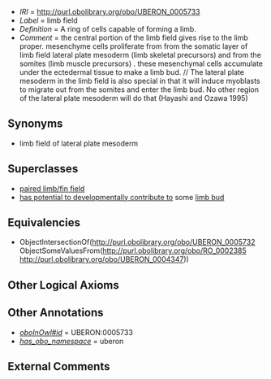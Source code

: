  * *IRI* = http://purl.obolibrary.org/obo/UBERON_0005733
 * *Label* = limb field
 * *Definition* = A ring of cells capable of forming a limb.
 * *Comment* = the central portion of the limb field gives rise to the limb proper. mesenchyme cells proliferate from from the somatic layer of limb field lateral plate mesoderm (limb skeletal precursors) and from the somites (limb muscle precursors) . these mesenchymal cells accumulate under the ectedermal tissue to make a limb bud. // The lateral plate mesoderm in the limb field is also special in that it will induce myoblasts to migrate out from the somites and enter the limb bud. No other region of the lateral plate mesoderm will do that (Hayashi and Ozawa 1995)

## Synonyms

 * limb field of lateral plate mesoderm

## Superclasses

 * [paired limb/fin field](../../UBERON/32/UBERON_0005732.md)
 * [has potential to developmentally contribute to](../../RO/85/RO_0002385.md) some [limb bud](../../UBERON/47/UBERON_0004347.md)

## Equivalencies

 * ObjectIntersectionOf(<http://purl.obolibrary.org/obo/UBERON_0005732> ObjectSomeValuesFrom(<http://purl.obolibrary.org/obo/RO_0002385> <http://purl.obolibrary.org/obo/UBERON_0004347>))

## Other Logical Axioms


## Other Annotations

 * *[oboInOwl#id](../../id/oboInOwl#id.md)* = UBERON:0005733
 * *[has_obo_namespace](../../ce/oboInOwl#hasOBONamespace.md)* = uberon

## External Comments

